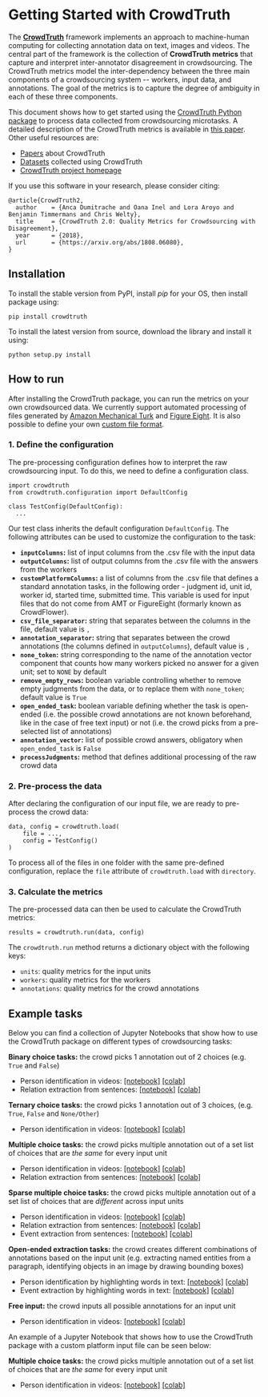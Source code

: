 # Getting Started with CrowdTruth

The **[CrowdTruth](http://crowdtruth.org/)** framework implements an approach to machine-human computing for collecting annotation data on text, images and videos. The central part of the framework is the collection of  **CrowdTruth metrics** that capture and interpret inter-annotator disagreement in crowdsourcing. The CrowdTruth metrics model the inter-dependency between the three main components of a crowdsourcing system -- workers, input data, and annotations. The goal of the metrics is to capture the degree of ambiguity in each of these three components.

This document shows how to get started using the [CrowdTruth Python package](https://github.com/CrowdTruth/CrowdTruth-core) to process data collected from crowdsourcing microtasks. A detailed description of the CrowdTruth metrics is available in [this paper](https://arxiv.org/abs/1808.06080). Other useful resources are:

* [Papers](http://crowdtruth.org/papers/) about CrowdTruth
* [Datasets](http://data.crowdtruth.org/) collected using CrowdTruth
* [CrowdTruth project homepage](http://crowdtruth.org/)

If you use this software in your research, please consider citing:

```
@article{CrowdTruth2,
  author    = {Anca Dumitrache and Oana Inel and Lora Aroyo and Benjamin Timmermans and Chris Welty},
  title     = {CrowdTruth 2.0: Quality Metrics for Crowdsourcing with Disagreement},
  year      = {2018},
  url       = {https://arxiv.org/abs/1808.06080},
}
```

## Installation

To install the stable version from PyPI, install *pip* for your OS, then install package using:
```
pip install crowdtruth
```

To install the latest version from source, download the library and install it using:
```
python setup.py install
```


## How to run

After installing the CrowdTruth package, you can run the metrics on your own crowdsourced data. We currently support automated processing of files generated by [Amazon Mechanical Turk](https://www.mturk.com/) and [Figure Eight](https://www.figure-eight.com/). It is also possible to define your own [custom file format](TODO:add_link).

### 1. Define the configuration

The pre-processing configuration defines how to interpret the raw crowdsourcing input. To do this, we need to define a configuration class.

```
import crowdtruth
from crowdtruth.configuration import DefaultConfig

class TestConfig(DefaultConfig):
  ...
```

Our test class inherits the default configuration `DefaultConfig`. The following attributes can be used to customize the configuration to the task:

* **`inputColumns`:** list of input columns from the .csv file with the input data
* **`outputColumns`:** list of output columns from the .csv file with the answers from the workers
* **`customPlatformColumns`:** a list of columns from the .csv file that defines a standard annotation tasks, in the following order - judgment id, unit id, worker id, started time, submitted time. This variable is used for input files that do not come from AMT or FigureEight (formarly known as CrowdFlower).
* **`csv_file_separator`:** string that separates between the columns in the file, default value is `,`
* **`annotation_separator`:** string that separates between the crowd annotations (the columns defined in `outputColumns`), default value is `,`
* **`none_token`:** string corresponding to the name of the annotation vector component that counts how many workers picked no answer for a given unit; set to `NONE` by default
* **`remove_empty_rows`:** boolean variable controlling whether to remove empty judgments from the data, or to replace them with `none_token`; default value is `True`
* **`open_ended_task`:** boolean variable defining whether the task is open-ended (i.e. the possible crowd annotations are not known beforehand, like in the case of free text input) or not (i.e. the crowd picks from a pre-selected list of annotations)
* **`annotation_vector`:** list of possible crowd answers, obligatory when `open_ended_task` is `False`
* **`processJudgments`:** method that defines additional processing of the raw crowd data


### 2. Pre-process the data

After declaring the configuration of our input file, we are ready to pre-process the crowd data:

```
data, config = crowdtruth.load(
    file = ...,
    config = TestConfig()
)
```

To process all of the files in one folder with the same pre-defined configuration, replace the `file` attribute of `crowdtruth.load` with `directory`.


### 3. Calculate the metrics

The pre-processed data can then be used to calculate the CrowdTruth metrics:

```
results = crowdtruth.run(data, config)
```

The `crowdtruth.run` method returns a dictionary object with the following keys:

* `units`: quality metrics for the input units
* `workers`: quality metrics for the workers
* `annotations`: quality metrics for the crowd annotations

## Example tasks

Below you can find a collection of Jupyter Notebooks that show how to use the CrowdTruth package on different types of crowdsourcing tasks:

**Binary choice tasks:** the crowd picks 1 annotation out of 2 choices (e.g. `True` and `False`)

* Person identification in videos: [[notebook]](https://github.com/CrowdTruth/CrowdTruth-core/blob/master/tutorial/notebooks/Binary%20Choice%20Task%20-%20Person%20Identification%20in%20Video.ipynb) [[colab]]()
* Relation extraction from sentences: [[notebook]](https://github.com/CrowdTruth/CrowdTruth-core/blob/master/tutorial/notebooks/Binary%20Choice%20Task%20-%20Relation%20Extraction.ipynb) [[colab]]()

**Ternary choice tasks:** the crowd picks 1 annotation out of 3 choices, (e.g. `True`, `False` and `None/Other`)

* Person identification in videos: [[notebook]](https://github.com/CrowdTruth/CrowdTruth-core/blob/master/tutorial/notebooks/Ternary%20Choice%20Task%20-%20Person%20Identification%20in%20Video.ipynb) [[colab]]()

**Multiple choice tasks:** the crowd picks multiple annotation out of a set list of choices that are *the same* for every input unit

* Person identification in videos: [[notebook]](https://github.com/CrowdTruth/CrowdTruth-core/blob/master/tutorial/notebooks/Multiple%20Choice%20Task%20-%20Person%20Type%20Annotation%20in%20Video.ipynb) [[colab]]()
* Relation extraction from sentences: [[notebook]](https://github.com/CrowdTruth/CrowdTruth-core/blob/master/tutorial/notebooks/Multiple%20Choice%20Task%20-%20Relation%20Extraction.ipynb) [[colab]]()

**Sparse multiple choice tasks:** the crowd picks multiple annotation out of a set list of choices that are *different* across input units

* Person identification in videos: [[notebook]](https://github.com/CrowdTruth/CrowdTruth-core/blob/master/tutorial/notebooks/Sparse%20Multiple%20Choice%20Task%20-%20Person%20Annotation%20in%20Video.ipynb) [[colab]]()
* Relation extraction from sentences: [[notebook]](https://github.com/CrowdTruth/CrowdTruth-core/blob/master/tutorial/notebooks/Sparse%20Multiple%20Choice%20Task%20-%20Relation%20Extraction.ipynb) [[colab]]()
* Event extraction from sentences: [[notebook]](https://github.com/CrowdTruth/CrowdTruth-core/blob/master/tutorial/notebooks/Sparse%20Multiple%20Choice%20Task%20-%20Event%20Extraction.ipynb) [[colab]]()

**Open-ended extraction tasks:** the crowd creates different combinations of annotations based on the input unit (e.g. extracting named entities from a paragraph, identifying objects in an image by drawing bounding boxes)

* Person identification by highlighting words in text: [[notebook]](https://github.com/CrowdTruth/CrowdTruth-core/blob/master/tutorial/notebooks/Dimensionality%20Reduction%20-%20Stopword%20Removal%20from%20Media%20Unit%20%26%20Annotation.ipynb) [[colab]]()
* Event extraction by highlighting words in text: [[notebook]](https://github.com/CrowdTruth/CrowdTruth-core/blob/master/tutorial/notebooks/Highlighting%20Task%20-%20Event%20Extraction.ipynb) [[colab]]()

**Free input:** the crowd inputs all possible annotations for an input unit

* Person identification in videos: [[notebook]](https://github.com/CrowdTruth/CrowdTruth-core/blob/master/tutorial/notebooks/Free%20Input%20Task%20-%20Person%20Annotation%20in%20Video.ipynb) [[colab]]()

An example of a Jupyter Notebook that shows how to use the CrowdTruth package with a custom platform input file can be seen below:

**Multiple choice tasks:** the crowd picks multiple annotation out of a set list of choices that are *the same* for every input unit

* Person identification in videos: [[notebook]](https://github.com/CrowdTruth/CrowdTruth-core/blob/master/tutorial/notebooks/Custom%20Platform%20-%20Multiple%20Choice%20Task%20-%20Person%20Type%20Annotation%20in%20Video.ipynb) [[colab]]()
